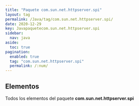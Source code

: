 ```yaml
---
title: "Paquete com.sun.net.httpserver.spi"
layout: tag
permalink: /Java/tag/com.sun.net.httpserver.spi/
date: 2020-12-29
key: Javapaquetecom.sun.net.httpserver.spi
sidebar: 
  nav: java
aside: 
  toc: true
pagination: 
  enabled: true
  tag: "com.sun.net.httpserver.spi"
  permalink: /:num/
---
```


<h2>Elementos</h2>
Todos los elementos del paquete <strong>com.sun.net.httpserver.spi</strong>
